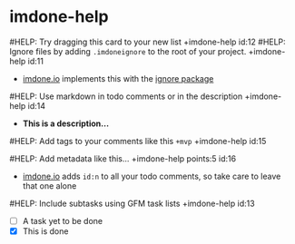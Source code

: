 imdone-help
====
#HELP: Try dragging this card to your new list +imdone-help id:12
#HELP: Ignore files by adding `.imdoneignore` to the root of your project. +imdone-help id:11
- [imdone.io](https://imdone.io) implements this with the [ignore package](https://www.npmjs.com/package/ignore)

#HELP: Use markdown in todo comments or in the description +imdone-help id:14
- **This is a description...**

#HELP: Add tags to your comments like this `+mvp` +imdone-help id:15

#HELP: Add metadata like this... +imdone-help points:5 id:16
- [imdone.io](https://imdone.io) adds `id:n` to all your todo comments, so take care to leave that one alone

#HELP: Include subtasks using GFM task lists +imdone-help id:13
- [ ] A task yet to be done
- [x] This is done
